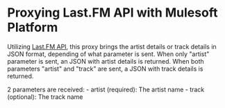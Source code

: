 # Proxying Last.FM API with Mulesoft Platform #

Utilizing [Last.FM API](http://www.last.fm/api/), this proxy brings the artist details or track details in JSON format, depending of what parameter is sent. When only "artist" parameter is sent, an JSON with artist details is returned. When both parameters "artist" and "track" are sent, a JSON with track details is returned.

2 parameters are received:
	- artist (required): The artist name 
	- track (optional): The track name
